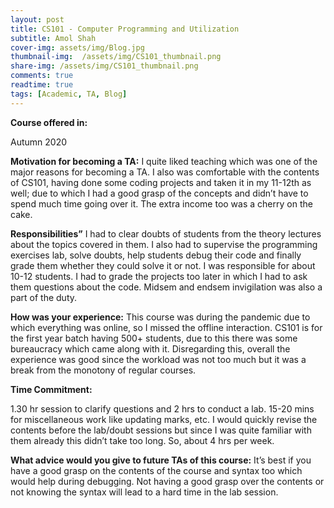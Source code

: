 ```yaml
---
layout: post
title: CS101 - Computer Programming and Utilization
subtitle: Amol Shah
cover-img: assets/img/Blog.jpg
thumbnail-img:  /assets/img/CS101_thumbnail.png
share-img: /assets/img/CS101_thumbnail.png
comments: true
readtime: true
tags: [Academic, TA, Blog]
---
```


**Course offered in:**

Autumn 2020 <br>

**Motivation for becoming a TA:**
I quite liked teaching which was one of the major reasons for becoming a TA. I also was comfortable with the contents of CS101, having done some coding projects and taken it in my 11-12th as well; due to which I had a good grasp of the concepts and didn’t have to spend much time going over it. The extra income too was a cherry on the cake. 
 
**Responsibilities”**
I had to clear doubts of students from the theory lectures about the topics covered in them. I also had to supervise the programming exercises lab, solve doubts, help students debug their code and finally grade them whether they could solve it or not. I was responsible for about 10-12 students. I had to grade the projects too later in which I had to ask them questions about the code. Midsem and endsem invigilation was also a part of the duty. 

**How was your experience:**
This course was during the pandemic due to which everything was online, so I missed the offline interaction. CS101 is for the first year batch having 500+ students, due to this there was some bureaucracy which came along with it.  Disregarding this, overall the experience was good since the workload was not too much but it was a break from the monotony of regular courses. 

**Time Commitment:**

1.30 hr session to clarify questions and 2 hrs to conduct a lab. 15-20 mins for miscellaneous work like updating marks, etc.  I would quickly revise the contents before the lab/doubt sessions but since I was quite familiar with them already this didn’t take too long. So, about 4 hrs per week.

**What advice would you give to future TAs of this course:**
It’s best if you have a good grasp on the contents of the course and syntax too which would help during debugging. Not having a good grasp over the contents or not knowing the syntax will lead to a hard time in the lab session. 

